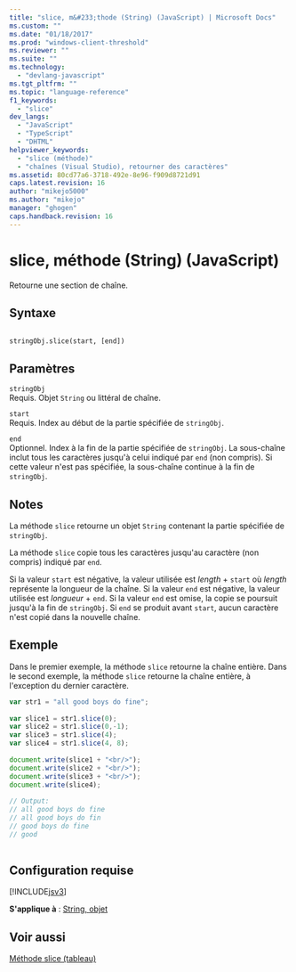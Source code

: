 ```yaml
---
title: "slice, m&#233;thode (String) (JavaScript) | Microsoft Docs"
ms.custom: ""
ms.date: "01/18/2017"
ms.prod: "windows-client-threshold"
ms.reviewer: ""
ms.suite: ""
ms.technology: 
  - "devlang-javascript"
ms.tgt_pltfrm: ""
ms.topic: "language-reference"
f1_keywords: 
  - "slice"
dev_langs: 
  - "JavaScript"
  - "TypeScript"
  - "DHTML"
helpviewer_keywords: 
  - "slice (méthode)"
  - "chaînes (Visual Studio), retourner des caractères"
ms.assetid: 80cd77a6-3718-492e-8e96-f909d8721d91
caps.latest.revision: 16
author: "mikejo5000"
ms.author: "mikejo"
manager: "ghogen"
caps.handback.revision: 16
---
```

# slice, m&#233;thode (String) (JavaScript)
Retourne une section de chaîne.  
  
## Syntaxe  
  
```  
  
stringObj.slice(start, [end])   
```  
  
## Paramètres  
 `stringObj`  
 Requis.  Objet `String` ou littéral de chaîne.  
  
 `start`  
 Requis.  Index au début de la partie spécifiée de `stringObj`.  
  
 `end`  
 Optionnel.  Index à la fin de la partie spécifiée de `stringObj`.  La sous\-chaîne inclut tous les caractères jusqu'à celui indiqué par `end` \(non compris\).  Si cette valeur n'est pas spécifiée, la sous\-chaîne continue à la fin de `stringObj`.  
  
## Notes  
 La méthode `slice` retourne un objet `String` contenant la partie spécifiée de `stringObj`.  
  
 La méthode `slice` copie tous les caractères jusqu'au caractère \(non compris\) indiqué par `end`.  
  
 Si la valeur `start` est négative, la valeur utilisée est *length* \+ `start` où *length* représente la longueur de la chaîne.  Si la valeur `end` est négative, la valeur utilisée est *longueur* \+ `end`.  Si la valeur `end` est omise, la copie se poursuit jusqu'à la fin de `stringObj`.  Si `end` se produit avant `start`, aucun caractère n'est copié dans la nouvelle chaîne.  
  
## Exemple  
 Dans le premier exemple, la méthode `slice` retourne la chaîne entière.  Dans le second exemple, la méthode `slice` retourne la chaîne entière, à l'exception du dernier caractère.  
  
```javascript  
var str1 = "all good boys do fine";  
  
var slice1 = str1.slice(0);  
var slice2 = str1.slice(0,-1);  
var slice3 = str1.slice(4);  
var slice4 = str1.slice(4, 8);  
  
document.write(slice1 + "<br/>");  
document.write(slice2 + "<br/>");  
document.write(slice3 + "<br/>");  
document.write(slice4);  
  
// Output:  
// all good boys do fine  
// all good boys do fin  
// good boys do fine  
// good  
  
```  
  
## Configuration requise  
 [!INCLUDE[jsv3](../../javascript/reference/includes/jsv3-md.md)]  
  
 **S'applique à** : [String, objet](../../javascript/reference/string-object-javascript.md)  
  
## Voir aussi  
 [Méthode slice \(tableau\)](../../javascript/reference/slice-method-array-javascript.md)